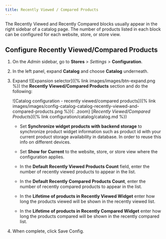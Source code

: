 ```yaml
---
title: Recently Viewed / Compared Products
---
```


The Recently Viewed and Recently Compared blocks usually appear in the right sidebar of a catalog page. The number of products listed in each block can be configured for each website, store, or store view.

## Configure Recently Viewed/Compared Products

1. On the _Admin_ sidebar, go to **Stores** > _Settings_ > **Configuration**.

1. In the left panel, expand **Catalog** and choose **Catalog** underneath.

1. Expand ![Expansion selector]({% link images/images/btn-expand.png %}) the **Recently Viewed/Compared Products** section and do the following:

    ![Catalog configuration - recently viewed/compared products]({% link images/images/config-catalog-catalog-recently-viewed-and-compared-products.png %}){: .zoom}
    [_Recently Viewed/Compared Products_]({% link configuration/catalog/catalog.md %})

   - Set **Synchronize widget products with backend storage** to synchronize product widget information such as product id with your current product storage availability in database. In order to reuse this info on different devices.

   - Set **Show for Current** to the website, store, or store view where the configuration applies.

   - In the **Default Recently Viewed Products Count** field, enter the number of recently viewed products to appear in the list.

   - In the **Default Recently Compared Products Count**, enter the number of recently compared products to appear in the list.

   - In the **Lifetime of products in Recently Viewed Widget** enter how long the products viewed will be shown in the recently viewed list.

   - In the **Lifetime of products in Recently Compared Widget** enter how long the products compared will be shown in the recently compared list.

1. When complete, click <span class="btn">Save Config</span>.
